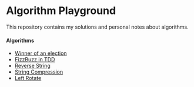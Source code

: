 # Algorithm Playground
This repository contains my solutions and personal notes about algorithms.

#### Algorithms
- [Winner of an election]
- [FizzBuzz in TDD]
- [Reverse String]
- [String Compression]
- [Left Rotate]

[Winner of an election]: https://github.com/GokGokalp/algorithm-playground/blob/master/WinnerOfAnElection
[FizzBuzz in TDD]: https://github.com/GokGokalp/algorithm-playground/tree/master/FizzBuzzInTDD
[Reverse String]: https://github.com/GokGokalp/algorithm-playground/tree/master/ReverseString
[String Compression]: https://github.com/GokGokalp/algorithm-playground/tree/master/StringCompression
[Left Rotate]: https://github.com/GokGokalp/algorithm-playground/tree/master/LeftRotate